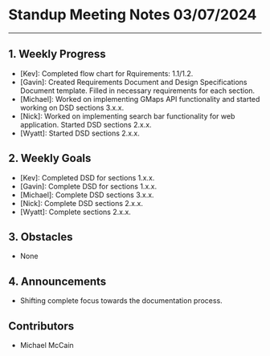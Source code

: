 # Standup Meeting Notes **03/07/2024**

---

## 1. Weekly Progress

- [Kev]: Completed flow chart for Rquirements: 1.1/1.2.
- [Gavin]: Created Requirements Document and Design Specifications Document template. Filled in necessary requirements for each section.
- [Michael]: Worked on implementing GMaps API functionality and started working on DSD sections 3.x.x.
- [Nick]: Worked on implementing search bar functionality for web application. Started DSD sections 2.x.x.
- [Wyatt]: Started DSD sections 2.x.x.

## 2. Weekly Goals

- [Kev]: Completed DSD for sections 1.x.x.
- [Gavin]: Complete DSD for sections 1.x.x.
- [Michael]: Complete DSD sections 3.x.x.
- [Nick]: Complete DSD sections 2.x.x.
- [Wyatt]: Complete sections 2.x.x.

## 3. Obstacles

- None

## 4. Announcements

- Shifting complete focus towards the documentation process.

## Contributors

- Michael McCain
